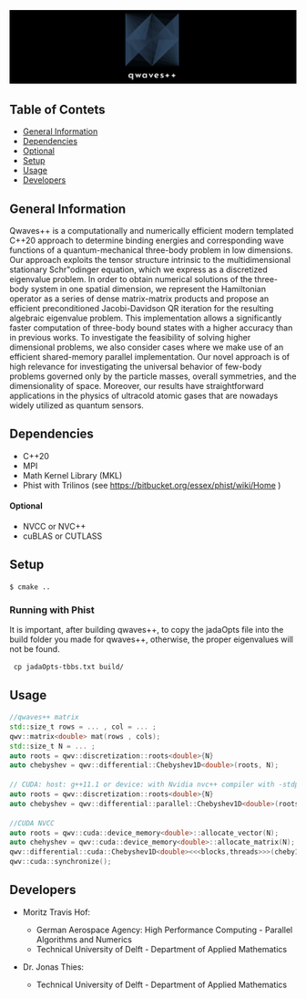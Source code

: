 
![qwave banner](./images/qwaves_banner.png)
## Table of Contets
* [General Information](#general-information)
* [Dependencies](#dependencies)
* [Optional](#optional)
* [Setup](#setup)
* [Usage](#usage)
* [Developers](#developers)

## General Information
Qwaves++ is a computationally and numerically efficient modern templated C++20 approach to determine binding energies and corresponding wave functions of a quantum-mechanical three-body problem in low dimensions. Our approach exploits the tensor structure intrinsic to the multidimensional stationary Schr\"odinger equation, which we express as a discretized eigenvalue problem. In order to obtain numerical solutions of the three-body system in one spatial dimension, we represent the Hamiltonian operator as a series of dense matrix-matrix products and propose an efficient preconditioned Jacobi-Davidson QR iteration for the resulting algebraic eigenvalue problem. This implementation allows a significantly faster computation of three-body bound states with a higher accuracy than in previous works. To investigate the feasibility of solving higher dimensional problems, we also consider cases where we make use of an efficient shared-memory parallel implementation. Our novel approach is of high relevance for investigating the universal behavior of few-body problems governed only by the particle masses, overall symmetries, and the dimensionality of space. Moreover, our results have straightforward applications in the physics of ultracold atomic gases that are nowadays widely utilized as quantum sensors.

## Dependencies
* C++20
* MPI
* Math Kernel Library (MKL)
* Phist with Trilinos (see https://bitbucket.org/essex/phist/wiki/Home )

#### Optional
* NVCC or NVC++
* cuBLAS or CUTLASS

## Setup
```
$ cmake ..
```

### Running with Phist

It is important, after building qwaves++, to copy the jadaOpts file into the build folder you made for qwaves++, otherwise, the proper eigenvalues will not be found.
```
 cp jadaOpts-tbbs.txt build/
```
## Usage
```cpp
//qwaves++ matrix
std::size_t rows = ... , col = ... ;
qwv::matrix<double> mat(rows , cols);
std::size_t N = ... ;
auto roots = qwv::discretization::roots<double>{N}
auto chebyshev = qwv::differential::Chebyshev1D<double>(roots, N);

// CUDA: host: g++11.1 or device: with Nvidia nvc++ compiler with -stdpar flag
auto roots = qwv::discretization::roots<double>{N}
auto chebyshev = qwv::differential::parallel::Chebyshev1D<double>(roots, N);

//CUDA NVCC
auto roots = qwv::cuda::device_memory<double>::allocate_vector(N);
auto chehyshev = qwv::cuda::device_memory<double>::allocate_matrix(N);
qwv::differential::cuda::Chebyshev1D<double><<<blocks,threads>>>(cheby1D, roots, N );
qwv::cuda::synchronize();
```
## Developers
* Moritz Travis Hof:
     - German Aerospace Agency: High Performance Computing - Parallel Algorithms and Numerics
     - Technical University of Delft - Department of Applied Mathematics
     
* Dr. Jonas Thies:
     - Technical University of Delft - Department of Applied Mathematics
